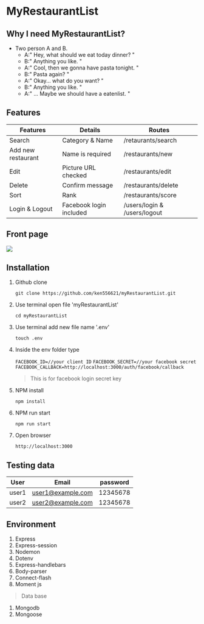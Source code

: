 # MyRestaurantList

## Why I need MyRestaurantList?
* Two person A and B.
    * A:" Hey, what should we eat today dinner? "
    * B:" Anything you like. "
    * A:" Cool, then we gonna have pasta tonight. "
    * B:" Pasta again? "
    * A:" Okay... what do you want? "
    * B:" Anything you like. "
    * A:" ... Maybe we should have a eatenlist. "

## Features

| Features | Details  | Routes   |
| -------- | -------- | -------- |
| Search   | Category & Name | /retaurants/search |
| Add new restaurant | Name is required | /restaurants/new |
| Edit         | Picture URL checked         | /restaurants/edit         | 
| Delete         | Confirm message          |/restaurants/delete          | 
| Sort         |  Rank        |  /restaurants/score        |
| Login & Logout     | Facebook login included     | /users/login & /users/logout    |

## Front page

![](https://i.imgur.com/fUPt2ws.jpg)


## Installation
1. Github clone

    `git clone https://github.com/ken556621/myRestaurantList.git`
    
2. Use terminal open file 'myRestaurantList'

     `cd myRestaurantList`
     
3. Use terminal add new file name '.env'

    `touch .env`
    
4. Inside the env folder type

    `FACEBOOK_ID=//your client ID`
    `FACEBOOK_SECRET=//your facebook secret`
    `FACEBOOK_CALLBACK=http://localhost:3000/auth/facebook/callback`
    > This is for facebook login secret key
     
5. NPM install

    `npm install`
    
6. NPM run start

    `npm run start`
    
7. Open browser 
    
    `http://localhost:3000`
    
## Testing data

|   User | Email |  password |
| -------- | -------- | -------- |
|  user1        |  user1@example.com        | 12345678         |
|  user2|user2@example.com|12345678

   
## Environment
1. Express
2. Express-session
3. Nodemon
4. Dotenv
5. Express-handlebars
6. Body-parser
7. Connect-flash
8. Moment js
> Data base
1. Mongodb
2. Mongoose


